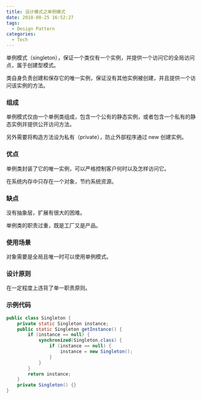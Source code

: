 ```yaml
---
title: 设计模式之单例模式
date: 2018-08-25 16:52:27
tags:
  - Design Pattern
categories:
  - Tech
---
```


单例模式（singleton），保证一个类仅有一个实例，并提供一个访问它的全局访问点，属于创建型模式。

类自身负责创建和保存它的唯一实例，保证没有其他实例被创建，并且提供一个访问该实例的方法。





<!-- more -->



### 组成

单例模式仅由一个单例类组成，包含一个公有的静态实例，或者包含一个私有的静态实例并提供公开访问方法。

另外需要将构造方法设为私有（private），防止外部程序通过 new 创建实例。



### 优点

单例类封装了它的唯一实例，可以严格控制客户何时以及怎样访问它。

在系统内存中只存在一个对象，节约系统资源。



### 缺点

没有抽象层，扩展有很大的困难。

单例类的职责过重，既是工厂又是产品。



### 使用场景

对象需要是全局且唯一时可以使用单例模式。



### 设计原则

在一定程度上违背了单一职责原则。



### 示例代码

```java
public class Singleton {
    private static Singleton instance;
    public static Singleton getInstance() {
        if (instance == null) {
            synchronized(Singleton.class) {
                if (instance == null) {
                    instance = new Singleton();
                }
            }
        }
        return instance;
    }
    private Singleton() {}
}
```



